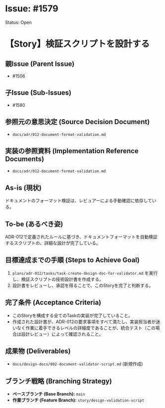 # Issue: #1579
Status: Open
# 【Story】検証スクリプトを設計する

## 親Issue (Parent Issue)
- #1506

## 子Issue (Sub-Issues)
- #1580

## 参照元の意思決定 (Source Decision Document)
- `docs/adr/012-document-format-validation.md`

## 実装の参照資料 (Implementation Reference Documents)
- `docs/adr/012-document-format-validation.md`

## As-is (現状)
ドキュメントのフォーマット検証は、レビュアーによる手動確認に依存している。

## To-be (あるべき姿)
ADR-012で定義されたルールに基づき、ドキュメントフォーマットを自動検証するスクリプトの、詳細な設計が完了している。

## 目標達成までの手順 (Steps to Achieve Goal)
1. `plans/adr-012/tasks/task-create-design-doc-for-validator.md` を実行し、検証スクリプトの技術設計書を作成する。
2. 設計書をレビューし、承認を得ることで、このStoryを完了と判断する。

## 完了条件 (Acceptance Criteria)
- このStoryを構成する全てのTaskの実装が完了していること。
- 作成された設計書が、ADR-012の要求事項をすべて満たし、実装担当者が迷いなく作業に着手できるレベルの詳細度であることが、統合テスト（この場合は設計レビュー）によって確認されること。

## 成果物 (Deliverables)
- `docs/design-docs/002-document-validator-script.md` (新規作成)

## ブランチ戦略 (Branching Strategy)
- **ベースブランチ (Base Branch):** `main`
- **作業ブランチ (Feature Branch):** `story/design-validation-script`

